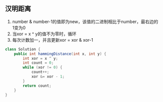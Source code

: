 ## 汉明距离

1. number & number-1的值即为new，该值的二进制相比于number，最右边的1变为0
2. 当xor = x ^ y的值不为零时，循环
3. 每次计数加一，并且更新xor = xor & xor-1

~~~java
class Solution {
    public int hammingDistance(int x, int y) {
        int xor = x ^ y;
        int count = 0;
        while (xor != 0) {
            count++;
            xor &= xor - 1;
        }
        return count;
    }
}
~~~

